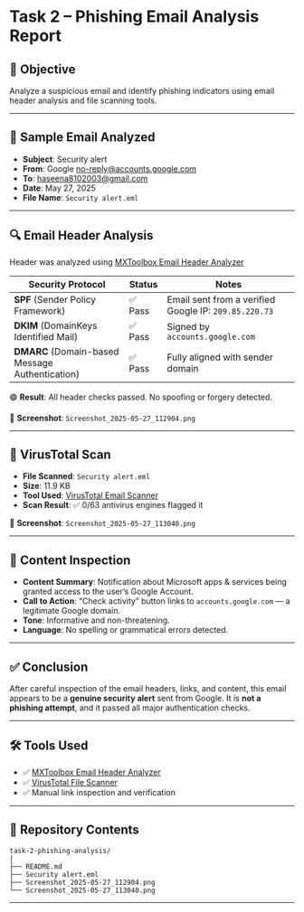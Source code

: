 
# Task 2 – Phishing Email Analysis Report

## 📌 Objective

Analyze a suspicious email and identify phishing indicators using email header analysis and file scanning tools.

---

## 📧 Sample Email Analyzed

- **Subject**: Security alert
- **From**: Google <no-reply@accounts.google.com>
- **To**: haseena8102003@gmail.com
- **Date**: May 27, 2025
- **File Name**: `Security alert.eml`

---

## 🔍 Email Header Analysis

Header was analyzed using [MXToolbox Email Header Analyzer](https://mxtoolbox.com/EmailHeaders.aspx)

| Security Protocol | Status | Notes |
|--------------------|--------|-------|
| **SPF** (Sender Policy Framework) | ✅ Pass | Email sent from a verified Google IP: `209.85.220.73` |
| **DKIM** (DomainKeys Identified Mail) | ✅ Pass | Signed by `accounts.google.com` |
| **DMARC** (Domain-based Message Authentication) | ✅ Pass | Fully aligned with sender domain |

🟢 **Result**: All header checks passed. No spoofing or forgery detected.

📎 **Screenshot**: `Screenshot_2025-05-27_112904.png`

---

## 🧪 VirusTotal Scan

- **File Scanned**: `Security alert.eml`
- **Size**: 11.9 KB
- **Tool Used**: [VirusTotal Email Scanner](https://virustotal.com)
- **Scan Result**: ✅ 0/63 antivirus engines flagged it

📎 **Screenshot**: `Screenshot_2025-05-27_113040.png`

---

## 🧠 Content Inspection

- **Content Summary**: Notification about Microsoft apps & services being granted access to the user’s Google Account.
- **Call to Action**: “Check activity” button links to `accounts.google.com` — a legitimate Google domain.
- **Tone**: Informative and non-threatening.
- **Language**: No spelling or grammatical errors detected.

---

## ✅ Conclusion

After careful inspection of the email headers, links, and content, this email appears to be a **genuine security alert** sent from Google. It is **not a phishing attempt**, and it passed all major authentication checks.

---

## 🛠 Tools Used

- ✅ [MXToolbox Email Header Analyzer](https://mxtoolbox.com/EmailHeaders.aspx)
- ✅ [VirusTotal File Scanner](https://virustotal.com)
- ✅ Manual link inspection and verification

---

## 📁 Repository Contents

```
task-2-phishing-analysis/
│
├── README.md
├── Security alert.eml
├── Screenshot_2025-05-27_112904.png
└── Screenshot_2025-05-27_113040.png
```

---

